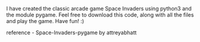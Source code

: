 I have created the classic arcade game Space Invaders using python3 and the module pygame. Feel free to download this code, along with all the files and play the game. Have fun! :)


reference - Space-Invaders-pygame by attreyabhatt
